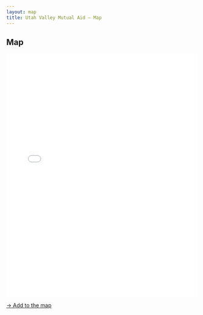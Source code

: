 ```yaml
---
layout: map
title: Utah Valley Mutual Aid – Map
---
```


## Map

<iframe width="100%" height="640" frameborder="0" allowfullscreen src="//umap.openstreetmap.fr/en/map/utah-valley-mutual-aid_437742?scaleControl=false&miniMap=false&scrollWheelZoom=false&zoomControl=true&allowEdit=false&moreControl=true&searchControl=null&tilelayersControl=null&embedControl=null&datalayersControl=true&onLoadPanel=undefined&captionBar=false&locateControl=true"></iframe><p><a href="//umap.openstreetmap.fr/en/map/utah-valley-mutual-aid_437742">&rarr; Add to the map</a></p>